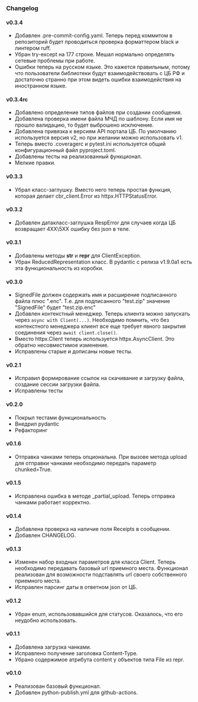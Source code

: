 ### Changelog

#### v0.3.4
- Добавлен .pre-commit-config.yaml. Теперь перед коммитом в репозиторий будет проводиться проверка форматтером black и линтером ruff.
- Убран try-except на 177 строке. Мешал нормально определять сетевые проблемы при работе.
- Ошибки теперь на русском языке. Это кажется правильным, потому что пользователи библиотеки будут взаимодействовать с ЦБ РФ и достаточно странно при этом видеть ошибки взаимодействия на иностранном языке.

#### v0.3.4rc
- Добавлено определение типов файлов при создании сообщения.
- Добавлена проверка имени файла МЧД по шаблону. Если имя не прошло валидацию, то будет выброшено исключение.
- Добавлена привязка к версиям API портала ЦБ. По умолчанию используется версия v2, но при желании можно использовать v1.
- Теперь вместо .coveragerc и pytest.ini используется общий конфигурационный файл pyproject.toml.
- Добавлены тесты на реализованный функционал.
- Мелкие правки.

#### v0.3.3
- Убрал класс-заглушку. Вместо него теперь простая функция, которая делает cbr_client.Error из httpx.HTTPStatusError.

#### v0.3.2
- Добавлен датакласс-заглушка RespError для случаев когда ЦБ возвращает 4ХХ\5ХХ ошибку без json в теле.

#### v0.3.1
- Добавлены методы __str__ и __repr__ для ClientException.
- Убран ReducedRepresentation класс. В pydantic с релиза v1.9.0a1 есть эта функциональность из коробки.

#### v0.3.0
- SignedFile должен содержать имя и расширение подписанного файла плюс ".enc". Т.е. для подписанного "test.zip" значение "SignedFile" будет "test.zip.enc"
- Добавлен контекстный менеджер. Теперь клиента можно запускать через ```async with Client(...)```. Необходимо помнить, что без контекстного менеджера клиент все еще требует явного закрытия соединения через ```await client.close()```.
- Вместо httpx.Client теперь используется httpx.AsyncClient. Это обратно несовместимое изменение.
- Исправлены старые и дописаны новые тесты.

#### v0.2.1
- Исправил формирование ссылок на скачивание и загрузку файла, создание сессии загрузки файла.
- Исправлены тесты

#### v0.2.0
- Покрыл тестами функциональность
- Внедрил pydantic
- Рефакторинг

#### v0.1.6
- Отправка чанками теперь опциональна. При вызове метода upload для отправки чанками необходимо передать параметр chunked=True.

#### v0.1.5
- Исправлена ошибка в методе _partial_upload. Теперь отправка чанками работает корректно.

#### v0.1.4
- Добавлена проверка на наличие поля Receipts в сообщении.
- Добавлен CHANGELOG.

#### v0.1.3
- Изменен набор входных параметров для класса Client. Теперь необходимо передавать базовый url приемного места. Функционал реализован для возможности подставлять url своего собственного приемного места.
- Исправлен парсинг даты в ответном json от ЦБ.

#### v0.1.2
- Убран enum, использовавшийся для статусов. Оказалось, что его неудобно использовать.

#### v0.1.1
- Добавлена загрузка чанками.
- Исправлено получение заголовка Content-Type.
- Убрано содержимое атрибута content у объектов типа File из repr.

#### v0.1.0
- Реализован базовый функционал.
- Добавлен python-publish.yml для github-actions.
